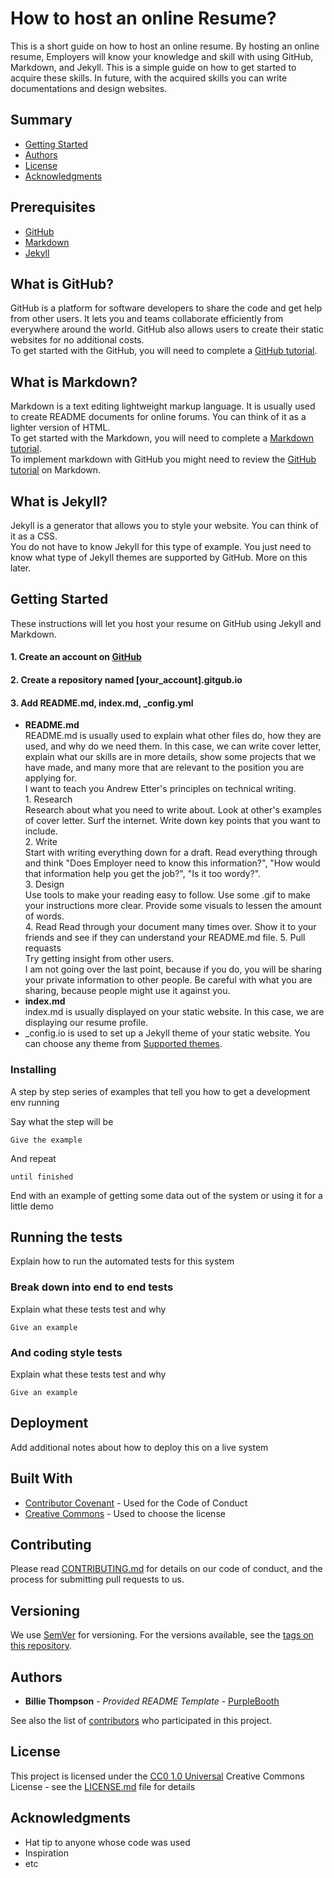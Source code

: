 # How to host an online Resume?

This is a short guide on how to host an online resume. By hosting an online resume, Employers will know your knowledge and skill with using GitHub, Markdown, and Jekyll. This is a simple guide on how to get started to acquire these skills. In future, with the acquired skills you can write documentations and design websites.

## Summary

  - [Getting Started](#getting-started)
  - [Authors](#authors)
  - [License](#license)
  - [Acknowledgments](#acknowledgments)
  
  
## Prerequisites

  - [GitHub](#what-is-github)
  - [Markdown](#what-is-markdown)
  - [Jekyll](#what-is-jekyll)

## What is GitHub?

GitHub is a platform for software developers to share the code and get help from other users. 
It lets you and teams collaborate efficiently from everywhere around the world.
GitHub also allows users to create their static websites for no additional costs.  
To get started with the GitHub, you will need to complete a [GitHub tutorial](https://guides.github.com/activities/hello-world/).

## What is Markdown?

Markdown is a text editing lightweight markup language. 
It is usually used to create README documents for online forums.
You can think of it as a lighter version of HTML.  
To get started with the Markdown, you will need to complete a [Markdown tutorial](https://www.markdowntutorial.com).  
To implement markdown with GitHub you might need to review the [GitHub tutorial](https://www.markdowntutorial.com) on Markdown.


## What is Jekyll?

Jekyll is a generator that allows you to style your website.
You can think of it as a CSS.  
You do not have to know Jekyll for this type of example. You just need to know what type of Jekyll themes are supported by GitHub. More on this later.

## Getting Started

These instructions will let you host your resume on GitHub using Jekyll and Markdown.
  #### 1. Create an account on [GitHub](https://github.com)     
      
  #### 2. Create a repository named [your_account].gitgub.io 

  #### 3. Add README.md, index.md, \_config.yml
   
  - **README.md**  
      README.md is usually used to explain what other files do, how they are used, and why do we need them. In this case, we can write cover letter, explain what our skills are in more details, show some projects that we have made, and many more that are relevant to the position you are applying for.  
      I want to teach you Andrew Etter's principles on technical writing.  
          1. Research  
              Research about what you need to write about. Look at other's examples of cover letter. Surf the internet. Write down key points that you want to include.    
          2. Write  
              Start with writing everything down for a draft. Read everything through and think "Does Employer need to know this information?", "How would that information help you get the job?", "Is it too wordy?".  
          3. Design  
              Use tools to make your reading easy to follow. Use some .gif to make your instructions more clear. Provide some visuals to lessen the amount of words.  
          4. Read
              Read through your document many times over. Show it to your friends and see if they can understand your README.md file.
          5. Pull requasts  
              Try getting insight from other users.   
      I am not going over the last point, because if you do, you will be sharing your private information to other people. Be careful with what you are sharing, because people might use it against you.   
  - **index.md**   
  index.md is usually displayed on your static website. In this case, we are displaying our resume profile.
  - \_config.io is used to set up a Jekyll theme of your static website. You can choose any theme from [Supported themes](https://pages.github.com/themes/).

### Installing

A step by step series of examples that tell you how to get a development
env running

Say what the step will be

    Give the example

And repeat

    until finished

End with an example of getting some data out of the system or using it
for a little demo

## Running the tests

Explain how to run the automated tests for this system

### Break down into end to end tests

Explain what these tests test and why

    Give an example

### And coding style tests

Explain what these tests test and why

    Give an example

## Deployment

Add additional notes about how to deploy this on a live system

## Built With

  - [Contributor Covenant](https://www.contributor-covenant.org/) - Used
    for the Code of Conduct
  - [Creative Commons](https://creativecommons.org/) - Used to choose
    the license

## Contributing

Please read [CONTRIBUTING.md](CONTRIBUTING.md) for details on our code
of conduct, and the process for submitting pull requests to us.

## Versioning

We use [SemVer](http://semver.org/) for versioning. For the versions
available, see the [tags on this
repository](https://github.com/PurpleBooth/a-good-readme-template/tags).

## Authors

  - **Billie Thompson** - *Provided README Template* -
    [PurpleBooth](https://github.com/PurpleBooth)

See also the list of
[contributors](https://github.com/PurpleBooth/a-good-readme-template/contributors)
who participated in this project.

## License

This project is licensed under the [CC0 1.0 Universal](LICENSE.md)
Creative Commons License - see the [LICENSE.md](LICENSE.md) file for
details

## Acknowledgments

  - Hat tip to anyone whose code was used
  - Inspiration
  - etc

